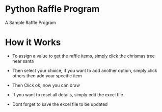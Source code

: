 # Python Raffle Program

A Sample Raffle Program

# How it Works

- To assign a value to get the raffle items, simply click the chrismas tree near santa
- Then select your choice, if you want to add another option, simply click others then add your specific item
- Then Click ok, now you can draw

- If you want to reset all details, simply edit the excel file
- Dont forget to save the excel file to be updated
